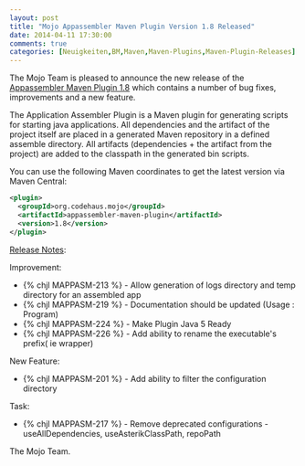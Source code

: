 ```yaml
---
layout: post
title: "Mojo Appassembler Maven Plugin Version 1.8 Released"
date: 2014-04-11 17:30:00
comments: true
categories: [Neuigkeiten,BM,Maven,Maven-Plugins,Maven-Plugin-Releases]
---
```

The Mojo Team is pleased to announce the new release 
of the [Appassembler Maven Plugin 1.8](http://mojo.codehaus.org/appassembler/appassembler-maven-plugin/)
which contains a number of bug fixes, improvements and a new feature.

The Application Assembler Plugin is a Maven plugin for generating
scripts for starting java applications.
All dependencies and the artifact of the project itself are placed in
a generated Maven repository in a defined assemble directory.
All artifacts (dependencies + the artifact from the project) are added
to the classpath in the generated bin scripts.

You can use the following Maven coordinates to get the latest version via Maven Central:

``` xml
<plugin>
  <groupId>org.codehaus.mojo</groupId>
  <artifactId>appassembler-maven-plugin</artifactId>
  <version>1.8</version>
</plugin>
```

<!-- more -->

[Release Notes](https://jira.codehaus.org/secure/ReleaseNote.jspa?projectId=11780&version=19848):

Improvement:

 * {% chjl MAPPASM-213 %} - Allow generation of logs directory and temp directory for an assembled app
 * {% chjl MAPPASM-219 %} - Documentation should be updated (Usage : Program)
 * {% chjl MAPPASM-224 %} - Make Plugin Java 5 Ready
 * {% chjl MAPPASM-226 %} - Add ability to rename the executable's prefix( ie wrapper)

New Feature:

 * {% chjl MAPPASM-201 %} - Add ability to filter the configuration directory

Task:

 * {% chjl MAPPASM-217 %} - Remove deprecated configurations - useAllDependencies, useAsterikClassPath, repoPath


The Mojo Team.

